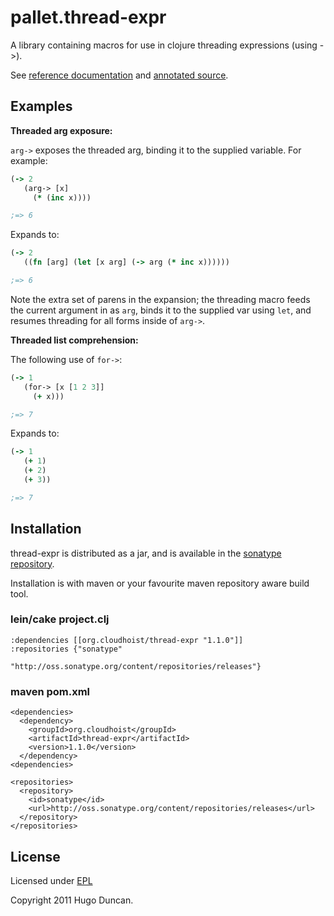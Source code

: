# pallet.thread-expr

A library containing macros for use in clojure threading expressions (using ->).

See [reference documentation](http://pallet.github.com/thread-expr/autodoc/index.html)
and [annotated source](http://pallet.github.com/thread-expr/marginalia/uberdoc.html).

## Examples

**Threaded arg exposure:**

`arg->` exposes the threaded arg, binding it to the supplied variable. For example:

```clojure
(-> 2
   (arg-> [x]
     (* (inc x))))

;=> 6
```

Expands to:

```clojure
(-> 2 
   ((fn [arg] (let [x arg] (-> arg (* inc x))))))

;=> 6
```
Note the extra set of parens in the expansion; the threading macro feeds the current argument in as `arg`, binds it to the supplied var using `let`, and resumes threading for all forms inside of `arg->`.

**Threaded list comprehension:**

The following use of `for->`:

```clojure
(-> 1
   (for-> [x [1 2 3]]
     (+ x)))

;=> 7
```

Expands to:

```clojure
(-> 1
   (+ 1)
   (+ 2)
   (+ 3))

;=> 7
```

## Installation

thread-expr is distributed as a jar, and is available in the
[sonatype repository](http://oss.sonatype.org/content/repositories/releases/org/cloudhoist).

Installation is with maven or your favourite maven repository aware build tool.

### lein/cake project.clj

    :dependencies [[org.cloudhoist/thread-expr "1.1.0"]]
    :repositories {"sonatype"
                   "http://oss.sonatype.org/content/repositories/releases"}

### maven pom.xml

    <dependencies>
      <dependency>
        <groupId>org.cloudhoist</groupId>
        <artifactId>thread-expr</artifactId>
        <version>1.1.0</version>
      </dependency>
    <dependencies>

    <repositories>
      <repository>
        <id>sonatype</id>
        <url>http://oss.sonatype.org/content/repositories/releases</url>
      </repository>
    </repositories>

## License

Licensed under [EPL](http://www.eclipse.org/legal/epl-v10.html)

Copyright 2011 Hugo Duncan.
